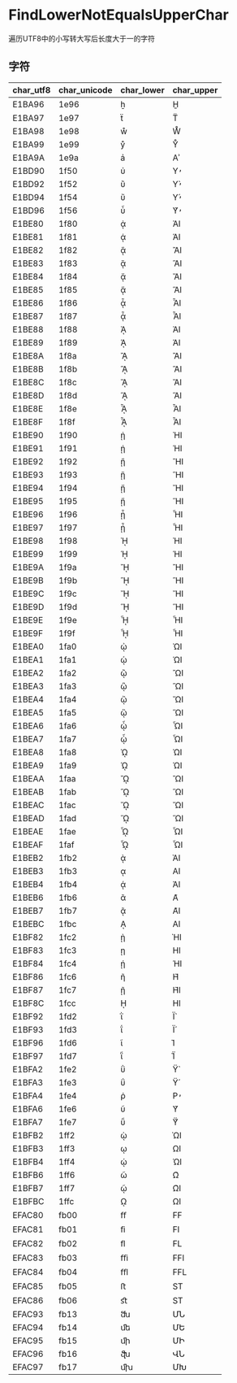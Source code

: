 # FindLowerNotEqualsUpperChar
 遍历UTF8中的小写转大写后长度大于一的字符
 
## 字符 
 
|char_utf8|char_unicode|char_lower|char_upper|
|---------|------------|----------|----------|
|E1BA96|1e96|ẖ|H̱|
|E1BA97|1e97|ẗ|T̈|
|E1BA98|1e98|ẘ|W̊|
|E1BA99|1e99|ẙ|Y̊|
|E1BA9A|1e9a|ẚ|Aʾ|
|E1BD90|1f50|ὐ|Υ̓|
|E1BD92|1f52|ὒ|Υ̓̀|
|E1BD94|1f54|ὔ|Υ̓́|
|E1BD96|1f56|ὖ|Υ̓͂|
|E1BE80|1f80|ᾀ|ἈΙ|
|E1BE81|1f81|ᾁ|ἉΙ|
|E1BE82|1f82|ᾂ|ἊΙ|
|E1BE83|1f83|ᾃ|ἋΙ|
|E1BE84|1f84|ᾄ|ἌΙ|
|E1BE85|1f85|ᾅ|ἍΙ|
|E1BE86|1f86|ᾆ|ἎΙ|
|E1BE87|1f87|ᾇ|ἏΙ|
|E1BE88|1f88|ᾈ|ἈΙ|
|E1BE89|1f89|ᾉ|ἉΙ|
|E1BE8A|1f8a|ᾊ|ἊΙ|
|E1BE8B|1f8b|ᾋ|ἋΙ|
|E1BE8C|1f8c|ᾌ|ἌΙ|
|E1BE8D|1f8d|ᾍ|ἍΙ|
|E1BE8E|1f8e|ᾎ|ἎΙ|
|E1BE8F|1f8f|ᾏ|ἏΙ|
|E1BE90|1f90|ᾐ|ἨΙ|
|E1BE91|1f91|ᾑ|ἩΙ|
|E1BE92|1f92|ᾒ|ἪΙ|
|E1BE93|1f93|ᾓ|ἫΙ|
|E1BE94|1f94|ᾔ|ἬΙ|
|E1BE95|1f95|ᾕ|ἭΙ|
|E1BE96|1f96|ᾖ|ἮΙ|
|E1BE97|1f97|ᾗ|ἯΙ|
|E1BE98|1f98|ᾘ|ἨΙ|
|E1BE99|1f99|ᾙ|ἩΙ|
|E1BE9A|1f9a|ᾚ|ἪΙ|
|E1BE9B|1f9b|ᾛ|ἫΙ|
|E1BE9C|1f9c|ᾜ|ἬΙ|
|E1BE9D|1f9d|ᾝ|ἭΙ|
|E1BE9E|1f9e|ᾞ|ἮΙ|
|E1BE9F|1f9f|ᾟ|ἯΙ|
|E1BEA0|1fa0|ᾠ|ὨΙ|
|E1BEA1|1fa1|ᾡ|ὩΙ|
|E1BEA2|1fa2|ᾢ|ὪΙ|
|E1BEA3|1fa3|ᾣ|ὫΙ|
|E1BEA4|1fa4|ᾤ|ὬΙ|
|E1BEA5|1fa5|ᾥ|ὭΙ|
|E1BEA6|1fa6|ᾦ|ὮΙ|
|E1BEA7|1fa7|ᾧ|ὯΙ|
|E1BEA8|1fa8|ᾨ|ὨΙ|
|E1BEA9|1fa9|ᾩ|ὩΙ|
|E1BEAA|1faa|ᾪ|ὪΙ|
|E1BEAB|1fab|ᾫ|ὫΙ|
|E1BEAC|1fac|ᾬ|ὬΙ|
|E1BEAD|1fad|ᾭ|ὭΙ|
|E1BEAE|1fae|ᾮ|ὮΙ|
|E1BEAF|1faf|ᾯ|ὯΙ|
|E1BEB2|1fb2|ᾲ|ᾺΙ|
|E1BEB3|1fb3|ᾳ|ΑΙ|
|E1BEB4|1fb4|ᾴ|ΆΙ|
|E1BEB6|1fb6|ᾶ|Α͂|
|E1BEB7|1fb7|ᾷ|Α͂Ι|
|E1BEBC|1fbc|ᾼ|ΑΙ|
|E1BF82|1fc2|ῂ|ῊΙ|
|E1BF83|1fc3|ῃ|ΗΙ|
|E1BF84|1fc4|ῄ|ΉΙ|
|E1BF86|1fc6|ῆ|Η͂|
|E1BF87|1fc7|ῇ|Η͂Ι|
|E1BF8C|1fcc|ῌ|ΗΙ|
|E1BF92|1fd2|ῒ|Ϊ̀|
|E1BF93|1fd3|ΐ|Ϊ́|
|E1BF96|1fd6|ῖ|Ι͂|
|E1BF97|1fd7|ῗ|Ϊ͂|
|E1BFA2|1fe2|ῢ|Ϋ̀|
|E1BFA3|1fe3|ΰ|Ϋ́|
|E1BFA4|1fe4|ῤ|Ρ̓|
|E1BFA6|1fe6|ῦ|Υ͂|
|E1BFA7|1fe7|ῧ|Ϋ͂|
|E1BFB2|1ff2|ῲ|ῺΙ|
|E1BFB3|1ff3|ῳ|ΩΙ|
|E1BFB4|1ff4|ῴ|ΏΙ|
|E1BFB6|1ff6|ῶ|Ω͂|
|E1BFB7|1ff7|ῷ|Ω͂Ι|
|E1BFBC|1ffc|ῼ|ΩΙ|
|EFAC80|fb00|ﬀ|FF|
|EFAC81|fb01|ﬁ|FI|
|EFAC82|fb02|ﬂ|FL|
|EFAC83|fb03|ﬃ|FFI|
|EFAC84|fb04|ﬄ|FFL|
|EFAC85|fb05|ﬅ|ST|
|EFAC86|fb06|ﬆ|ST|
|EFAC93|fb13|ﬓ|ՄՆ|
|EFAC94|fb14|ﬔ|ՄԵ|
|EFAC95|fb15|ﬕ|ՄԻ|
|EFAC96|fb16|ﬖ|ՎՆ|
|EFAC97|fb17|ﬗ|ՄԽ|
 